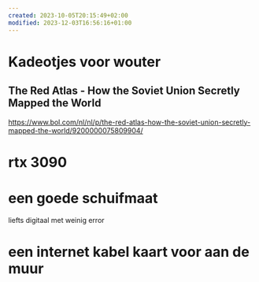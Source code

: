 ```yaml
---
created: 2023-10-05T20:15:49+02:00
modified: 2023-12-03T16:56:16+01:00
---
```


# Kadeotjes voor wouter

## The Red Atlas - How the Soviet Union Secretly Mapped the World

<https://www.bol.com/nl/nl/p/the-red-atlas-how-the-soviet-union-secretly-mapped-the-world/9200000075809904/>


# rtx 3090

# een goede schuifmaat

liefts digitaal met weinig error

# een internet kabel kaart voor aan de muur
